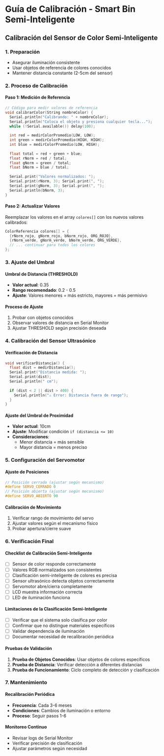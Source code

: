 # Guía de Calibración - Smart Bin Semi-Inteligente

## Calibración del Sensor de Color Semi-Inteligente

### 1. Preparación
- Asegurar iluminación consistente
- Usar objetos de referencia de colores conocidos
- Mantener distancia constante (2-5cm del sensor)

### 2. Proceso de Calibración

#### Paso 1: Medición de Referencia
```cpp
// Código para medir valores de referencia
void calibrarColor(String nombreColor) {
  Serial.println("Calibrando: " + nombreColor);
  Serial.println("Coloca el objeto y presiona cualquier tecla...");
  while (!Serial.available()) delay(100);
  
  int red = medirColorPromedio(LOW, LOW);
  int green = medirColorPromedio(HIGH, HIGH);
  int blue = medirColorPromedio(LOW, HIGH);
  
  float total = red + green + blue;
  float rNorm = red / total;
  float gNorm = green / total;
  float bNorm = blue / total;
  
  Serial.print("Valores normalizados: ");
  Serial.print(rNorm, 3); Serial.print(", ");
  Serial.print(gNorm, 3); Serial.print(", ");
  Serial.println(bNorm, 3);
}
```

#### Paso 2: Actualizar Valores
Reemplazar los valores en el array `colores[]` con los nuevos valores calibrados:

```cpp
ColorReferencia colores[] = {
  {rNorm_rojo, gNorm_rojo, bNorm_rojo, ORG_ROJO},
  {rNorm_verde, gNorm_verde, bNorm_verde, ORG_VERDE},
  // ... continuar para todos los colores
};
```

### 3. Ajuste del Umbral

#### Umbral de Distancia (THRESHOLD)
- **Valor actual**: 0.35
- **Rango recomendado**: 0.2 - 0.5
- **Ajuste**: Valores menores = más estricto, mayores = más permisivo

#### Proceso de Ajuste
1. Probar con objetos conocidos
2. Observar valores de distancia en Serial Monitor
3. Ajustar THRESHOLD según precisión deseada

### 4. Calibración del Sensor Ultrasónico

#### Verificación de Distancia
```cpp
void verificarDistancia() {
  float dist = medirDistancia();
  Serial.print("Distancia medida: ");
  Serial.print(dist);
  Serial.println(" cm");
  
  if (dist < 2 || dist > 400) {
    Serial.println("⚠ Error: Distancia fuera de rango");
  }
}
```

#### Ajuste del Umbral de Proximidad
- **Valor actual**: 10cm
- **Ajuste**: Modificar condición `if (distancia <= 10)`
- **Consideraciones**: 
  - Menor distancia = más sensible
  - Mayor distancia = menos preciso

### 5. Configuración del Servomotor

#### Ajuste de Posiciones
```cpp
// Posición cerrada (ajustar según mecanismo)
#define SERVO_CERRADO 0
// Posición abierta (ajustar según mecanismo)
#define SERVO_ABIERTO 90
```

#### Calibración de Movimiento
1. Verificar rango de movimiento del servo
2. Ajustar valores según el mecanismo físico
3. Probar apertura/cierre suave

### 6. Verificación Final

#### Checklist de Calibración Semi-Inteligente
- [ ] Sensor de color responde correctamente
- [ ] Valores RGB normalizados son consistentes
- [ ] Clasificación semi-inteligente de colores es precisa
- [ ] Sensor ultrasónico detecta objetos correctamente
- [ ] Servomotor abre/cierra completamente
- [ ] LCD muestra información correcta
- [ ] LED de iluminación funciona

#### Limitaciones de la Clasificación Semi-Inteligente
- [ ] Verificar que el sistema solo clasifica por color
- [ ] Confirmar que no distingue materiales específicos
- [ ] Validar dependencia de iluminación
- [ ] Documentar necesidad de recalibración periódica

#### Pruebas de Validación
1. **Prueba de Objetos Conocidos**: Usar objetos de colores específicos
2. **Prueba de Distancia**: Verificar detección a diferentes distancias
3. **Prueba de Funcionamiento**: Ciclo completo de detección y clasificación

### 7. Mantenimiento

#### Recalibración Periódica
- **Frecuencia**: Cada 3-6 meses
- **Condiciones**: Cambios de iluminación o entorno
- **Proceso**: Seguir pasos 1-6

#### Monitoreo Continuo
- Revisar logs de Serial Monitor
- Verificar precisión de clasificación
- Ajustar parámetros según necesidad 